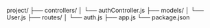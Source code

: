 project/
├── controllers/
│   └── authController.js
├── models/
│   └── User.js
├── routes/
│   └── auth.js
├── app.js
└── package.json

